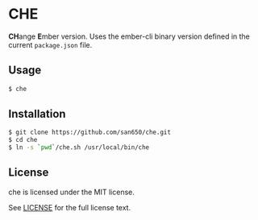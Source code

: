 # CHE

**CH**ange **E**mber version. Uses the ember-cli binary version defined in the current `package.json` file.

## Usage

```sh
$ che
```

## Installation

```sh
$ git clone https://github.com/san650/che.git
$ cd che
$ ln -s `pwd`/che.sh /usr/local/bin/che
```

## License

che is licensed under the MIT license.

See [LICENSE](./LICENSE) for the full license text.
